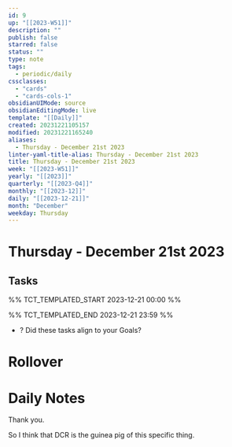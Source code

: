 ```yaml
---
id: 9
up: "[[2023-W51]]"
description: ""
publish: false
starred: false
status: ""
type: note
tags:
  - periodic/daily
cssclasses:
  - "cards"
  - "cards-cols-1"
obsidianUIMode: source
obsidianEditingMode: live
template: "[[Daily]]"
created: 20231221105157
modified: 20231221165240
aliases:
  - Thursday - December 21st 2023
linter-yaml-title-alias: Thursday - December 21st 2023
title: Thursday - December 21st 2023
week: "[[2023-W51]]"
yearly: "[[2023]]"
quarterly: "[[2023-Q4]]"
monthly: "[[2023-12]]"
daily: "[[2023-12-21]]"
month: "December"
weekday: Thursday
---
```


# Thursday - December 21st 2023

## Tasks

%% TCT_TEMPLATED_START 2023-12-21 00:00 %%

%% TCT_TEMPLATED_END 2023-12-21 23:59 %%
- ? Did these tasks align to your Goals?

# Rollover

# Daily Notes

Thank you.


So I think that DCR is the guinea pig of this specific thing.

